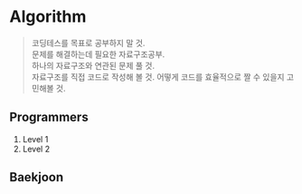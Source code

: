# Algorithm
> 코딩테스를 목표로 공부하지 말 것.   
> 문제를 해결하는데 필요한 자료구조공부.  
> 하나의 자료구조와 연관된 문제 풀 것.   
> 자료구조를 직접 코드로 작성해 볼 것. 
> 어떻게 코드를 효율적으로 짤 수 있을지 고민해볼 것.  

## Programmers
  1. Level 1
  2. Level 2
  
## Baekjoon
